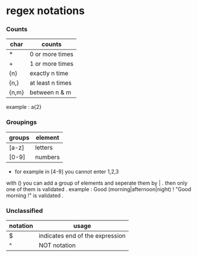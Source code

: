 # regex notations

### Counts

| char  | counts           |
|-------|------------------|
| *     | 0 or more times  |
| +     | 1 or more times  |
| {n}   | exactly n time   |
| {n,}  | at least n times |
| {n,m} | between n & m    |

example : a{2}

### Groupings
| groups | element |
|--------|---------|
 | [a-z]  | letters |
 | [0-9]  | numbers |

* for example in [4-9] you cannot enter 1,2,3

with () you can add a group of elements and seperate them by | . then 
only one of them is validated . 
example :
Good (morning|afternoon|night) ! 
"Good morning !" is validated .  

### Unclassified 
| notation | usage                           |
|----------|---------------------------------|
| $        | indicates end of the expression |
| ^        | NOT notation                    |